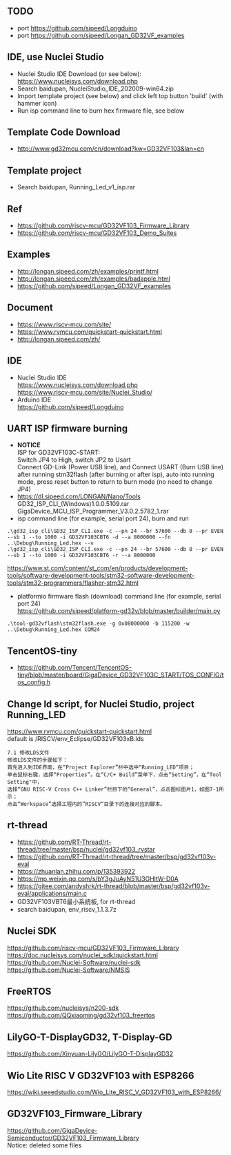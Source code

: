 ## TODO  
* port https://github.com/sipeed/Longduino  
* port https://github.com/sipeed/Longan_GD32VF_examples  

## IDE, use Nuclei Studio   
* Nuclei Studio IDE Download (or see below):  
https://www.nucleisys.com/download.php    
* Search baidupan, NucleiStudio_IDE_202009-win64.zip  
* Import template project (see below) and click left top button 'build' (with hammer icon)    
* Run isp command line to burn hex firmware file, see below  

## Template Code Download  
* http://www.gd32mcu.com/cn/download?kw=GD32VF103&lan=cn  

## Template project  
* Search baidupan, Running_Led_v1_isp.rar  

## Ref      
* https://github.com/riscv-mcu/GD32VF103_Firmware_Library  
* https://github.com/riscv-mcu/GD32VF103_Demo_Suites  

## Examples  
* http://longan.sipeed.com/zh/examples/printf.html  
* http://longan.sipeed.com/zh/examples/badapple.html  
* https://github.com/sipeed/Longan_GD32VF_examples  

## Document  
* https://www.riscv-mcu.com/site/  
* https://www.rvmcu.com/quickstart-quickstart.html  
* http://longan.sipeed.com/zh/  

## IDE  
* Nuclei Studio IDE  
https://www.nucleisys.com/download.php  
https://www.riscv-mcu.com/site/Nuclei_Studio/  
* Arduino IDE  
https://github.com/sipeed/Longduino  

## UART ISP firmware burning  
* **NOTICE**  
ISP for GD32VF103C-START:  
Switch JP4 to High, switch JP2 to Usart    
Connect GD-Link (Power USB line), and Connect USART (Burn USB line)  
after running stm32flash (after burning or after isp), auto into running mode, press reset button to return to burn mode (no need to change JP4)  
* https://dl.sipeed.com/LONGAN/Nano/Tools  
GD32_ISP_CLI_(Windows)1.0.0.5109.rar  
GigaDevice_MCU_ISP_Programmer_V3.0.2.5782_1.rar  
* isp command line (for example, serial port 24), burn and run      
```
.\gd32_isp_cli\GD32_ISP_CLI.exe -c --pn 24 --br 57600 --db 8 --pr EVEN --sb 1 --to 1000 -i GD32VF103CBT6 -d --a 8000000 --fn ..\Debug\Running_Led.hex --v  
.\gd32_isp_cli\GD32_ISP_CLI.exe -c --pn 24 --br 57600 --db 8 --pr EVEN --sb 1 --to 1000 -i GD32VF103CBT6 -r --a 8000000  
```
https://www.st.com/content/st_com/en/products/development-tools/software-development-tools/stm32-software-development-tools/stm32-programmers/flasher-stm32.html  
* platformio firmware flash (download) command line (for example, serial port 24)      
https://github.com/sipeed/platform-gd32v/blob/master/builder/main.py  
```
.\tool-gd32vflash\stm32flash.exe -g 0x08000000 -b 115200 -w ..\Debug\Running_Led.hex COM24  
```

## TencentOS-tiny  
* https://github.com/Tencent/TencentOS-tiny/blob/master/board/GigaDevice_GD32VF103C_START/TOS_CONFIG/tos_config.h  

## Change ld script, for Nuclei Studio, project Running_LED      
https://www.rvmcu.com/quickstart-quickstart.html  
default is /RISCV/env_Eclipse/GD32VF103xB.lds    
```
7.1 修改LDS文件  
修改LDS文件的步骤如下：  
首先进入到IDE界面，在“Project Explorer”栏中选中“Running_LED“项目；  
单击鼠标右键，选择“Properties”。在“C/C+ Build”菜单下，点击“Setting”，在“Tool Setting"中，  
选择“GNU RISC-V Cross C++ Linker”栏目下的“General”，点击图标图片1，如图7-1所示；    
点击“Workspace”选择工程内的”RISCV“目录下的连接对应的脚本。    
```

## rt-thread  
* https://github.com/RT-Thread/rt-thread/tree/master/bsp/nuclei/gd32vf103_rvstar  
* https://github.com/RT-Thread/rt-thread/tree/master/bsp/gd32vf103v-eval  
* https://zhuanlan.zhihu.com/p/135393922  
* https://mp.weixin.qq.com/s/bY3gJuAyN51U3GHltW-D0A  
* https://gitee.com/andyshrk/rt-thread/blob/master/bsp/gd32vf103v-eval/applications/main.c  
* GD32VF103VBT6最小系统板, for rt-thread    
* search baidupan, env_riscv_1.1.3.7z  

## Nuclei SDK  
https://github.com/riscv-mcu/GD32VF103_Firmware_Library  
https://doc.nucleisys.com/nuclei_sdk/quickstart.html  
https://github.com/Nuclei-Software/nuclei-sdk  
https://github.com/Nuclei-Software/NMSIS  

## FreeRTOS  
https://github.com/nucleisys/n200-sdk  
https://github.com/QQxiaoming/gd32vf103_freertos  

## LilyGO-T-DisplayGD32, T-Display-GD    
https://github.com/Xinyuan-LilyGO/LilyGO-T-DisplayGD32  

## Wio Lite RISC V GD32VF103 with ESP8266  
https://wiki.seeedstudio.com/Wio_Lite_RISC_V_GD32VF103_with_ESP8266/  

## GD32VF103_Firmware_Library  
https://github.com/GigaDevice-Semiconductor/GD32VF103_Firmware_Library  
Notice: deleted some files  
